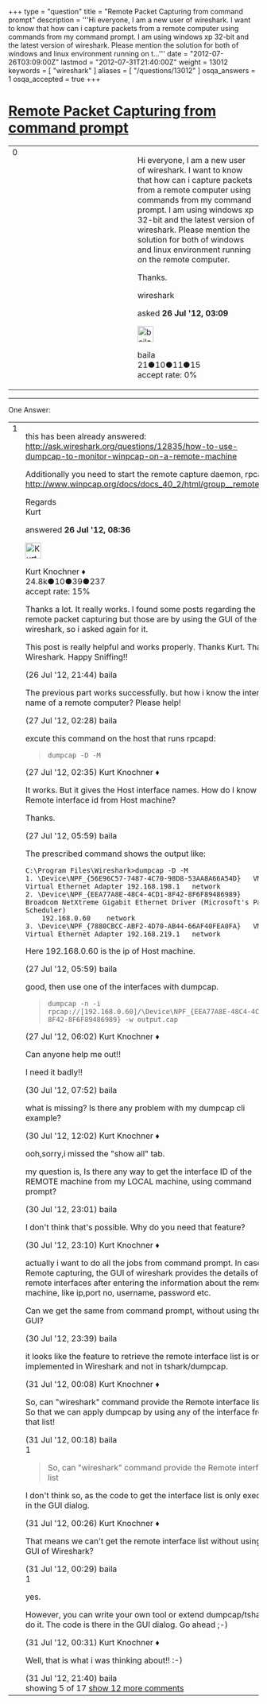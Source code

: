 +++
type = "question"
title = "Remote Packet Capturing from command prompt"
description = '''Hi everyone, I am a new user of wireshark. I want to know that how can i capture packets from a remote computer using commands from my command prompt. I am using windows xp 32-bit and the latest version of wireshark.  Please mention the solution for both of windows and linux environment running on t...'''
date = "2012-07-26T03:09:00Z"
lastmod = "2012-07-31T21:40:00Z"
weight = 13012
keywords = [ "wireshark" ]
aliases = [ "/questions/13012" ]
osqa_answers = 1
osqa_accepted = true
+++

<div class="headNormal">

# [Remote Packet Capturing from command prompt](/questions/13012/remote-packet-capturing-from-command-prompt)

</div>

<div id="main-body">

<div id="askform">

<table id="question-table" style="width:100%;"><colgroup><col style="width: 50%" /><col style="width: 50%" /></colgroup><tbody><tr class="odd"><td style="width: 30px; vertical-align: top"><div class="vote-buttons"><span id="post-13012-upvote" class="ajax-command post-vote up" rel="nofollow" title="I like this post (click again to cancel)"> </span><div id="post-13012-score" class="post-score" title="current number of votes">0</div><span id="post-13012-downvote" class="ajax-command post-vote down" rel="nofollow" title="I dont like this post (click again to cancel)"> </span> <span id="favorite-mark" class="ajax-command favorite-mark" rel="nofollow" title="mark/unmark this question as favorite (click again to cancel)"> </span><div id="favorite-count" class="favorite-count"></div></div></td><td><div id="item-right"><div class="question-body"><p>Hi everyone, I am a new user of wireshark. I want to know that how can i capture packets from a remote computer using commands from my command prompt. I am using windows xp 32-bit and the latest version of wireshark. Please mention the solution for both of windows and linux environment running on the remote computer.</p><p>Thanks.</p></div><div id="question-tags" class="tags-container tags"><span class="post-tag tag-link-wireshark" rel="tag" title="see questions tagged &#39;wireshark&#39;">wireshark</span></div><div id="question-controls" class="post-controls"></div><div class="post-update-info-container"><div class="post-update-info post-update-info-user"><p>asked <strong>26 Jul '12, 03:09</strong></p><img src="https://secure.gravatar.com/avatar/e82780891a1e938f0bf3a529adc858a5?s=32&amp;d=identicon&amp;r=g" class="gravatar" width="32" height="32" alt="baila&#39;s gravatar image" /><p><span>baila</span><br />
<span class="score" title="21 reputation points">21</span><span title="10 badges"><span class="badge1">●</span><span class="badgecount">10</span></span><span title="11 badges"><span class="silver">●</span><span class="badgecount">11</span></span><span title="15 badges"><span class="bronze">●</span><span class="badgecount">15</span></span><br />
<span class="accept_rate" title="Rate of the user&#39;s accepted answers">accept rate:</span> <span title="baila has no accepted answers">0%</span></p></div></div><div id="comments-container-13012" class="comments-container"></div><div id="comment-tools-13012" class="comment-tools"></div><div class="clear"></div><div id="comment-13012-form-container" class="comment-form-container"></div><div class="clear"></div></div></td></tr></tbody></table>

------------------------------------------------------------------------

<div class="tabBar">

<span id="sort-top"></span>

<div class="headQuestions">

One Answer:

</div>

</div>

<span id="13019"></span>

<div id="answer-container-13019" class="answer accepted-answer">

<table style="width:100%;"><colgroup><col style="width: 50%" /><col style="width: 50%" /></colgroup><tbody><tr class="odd"><td style="width: 30px; vertical-align: top"><div class="vote-buttons"><span id="post-13019-upvote" class="ajax-command post-vote up" rel="nofollow" title="I like this post (click again to cancel)"> </span><div id="post-13019-score" class="post-score" title="current number of votes">1</div><span id="post-13019-downvote" class="ajax-command post-vote down" rel="nofollow" title="I dont like this post (click again to cancel)"> </span> <span class="accept-answer on" rel="nofollow" title="baila has selected this answer as the correct answer"> </span></div></td><td><div class="item-right"><div class="answer-body"><p>this has been already answered: <a href="http://ask.wireshark.org/questions/12835/how-to-use-dumpcap-to-monitor-winpcap-on-a-remote-machine">http://ask.wireshark.org/questions/12835/how-to-use-dumpcap-to-monitor-winpcap-on-a-remote-machine</a></p><p>Additionally you need to start the remote capture daemon, rpcapd: <a href="http://www.winpcap.org/docs/docs_40_2/html/group__remote.html">http://www.winpcap.org/docs/docs_40_2/html/group__remote.html</a></p><p>Regards<br />
Kurt</p></div><div class="answer-controls post-controls"></div><div class="post-update-info-container"><div class="post-update-info post-update-info-user"><p>answered <strong>26 Jul '12, 08:36</strong></p><img src="https://secure.gravatar.com/avatar/23b7bf5b13bc2c98b2e8aa9869ca5d75?s=32&amp;d=identicon&amp;r=g" class="gravatar" width="32" height="32" alt="Kurt%20Knochner&#39;s gravatar image" /><p><span>Kurt Knochner ♦</span><br />
<span class="score" title="24767 reputation points"><span>24.8k</span></span><span title="10 badges"><span class="badge1">●</span><span class="badgecount">10</span></span><span title="39 badges"><span class="silver">●</span><span class="badgecount">39</span></span><span title="237 badges"><span class="bronze">●</span><span class="badgecount">237</span></span><br />
<span class="accept_rate" title="Rate of the user&#39;s accepted answers">accept rate:</span> <span title="Kurt Knochner has 344 accepted answers">15%</span> </br></p></div></div><div id="comments-container-13019" class="comments-container"><span id="13048"></span><div id="comment-13048" class="comment"><div id="post-13048-score" class="comment-score"></div><div class="comment-text"><p>Thanks a lot. It really works. I found some posts regarding the remote packet capturing but those are by using the GUI of the wireshark, so i asked again for it.</p><p>This post is really helpful and works properly. Thanks Kurt. Thanks Wireshark. Happy Sniffing!!</p></div><div id="comment-13048-info" class="comment-info"><span class="comment-age">(26 Jul '12, 21:44)</span> <span class="comment-user userinfo">baila</span></div></div><span id="13066"></span><div id="comment-13066" class="comment"><div id="post-13066-score" class="comment-score"></div><div class="comment-text"><p>The previous part works successfully. but how i know the interface name of a remote computer? Please help!</p></div><div id="comment-13066-info" class="comment-info"><span class="comment-age">(27 Jul '12, 02:28)</span> <span class="comment-user userinfo">baila</span></div></div><span id="13068"></span><div id="comment-13068" class="comment"><div id="post-13068-score" class="comment-score"></div><div class="comment-text"><p>excute this command on the host that runs rpcapd:</p><blockquote><p><code>dumpcap -D -M</code></p></blockquote></div><div id="comment-13068-info" class="comment-info"><span class="comment-age">(27 Jul '12, 02:35)</span> <span class="comment-user userinfo">Kurt Knochner ♦</span></div></div><span id="13076"></span><div id="comment-13076" class="comment not_top_scorer"><div id="post-13076-score" class="comment-score"></div><div class="comment-text"><p>It works. But it gives the Host interface names. How do I know the Remote interface id from Host machine?</p><p>Thanks.</p></div><div id="comment-13076-info" class="comment-info"><span class="comment-age">(27 Jul '12, 05:59)</span> <span class="comment-user userinfo">baila</span></div></div><span id="13078"></span><div id="comment-13078" class="comment not_top_scorer"><div id="post-13078-score" class="comment-score"></div><div class="comment-text"><p>The prescribed command shows the output like:</p><pre><code>C:\Program Files\Wireshark&gt;dumpcap -D -M
1. \Device\NPF_{56E96C57-7487-4C70-98D8-53AA8A66A54D}   VMware Virtual Ethernet Adapter 192.168.198.1   network
2. \Device\NPF_{EEA77A8E-48C4-4CD1-8F42-8F6F89486989}   Broadcom NetXtreme Gigabit Ethernet Driver (Microsoft&#39;s Packet Scheduler)
    192.168.0.60    network
3. \Device\NPF_{7880CBCC-ABF2-4D70-AB44-66AF40FEA0FA}   VMware Virtual Ethernet Adapter 192.168.219.1   network</code></pre><p>Here 192.168.0.60 is the ip of Host machine.</p></div><div id="comment-13078-info" class="comment-info"><span class="comment-age">(27 Jul '12, 05:59)</span> <span class="comment-user userinfo">baila</span></div></div><span id="13080"></span><div id="comment-13080" class="comment not_top_scorer"><div id="post-13080-score" class="comment-score"></div><div class="comment-text"><p>good, then use one of the interfaces with dumpcap.</p><blockquote><p><code>dumpcap -n -i rpcap://[192.168.0.60]/\Device\NPF_{EEA77A8E-48C4-4CD1-8F42-8F6F89486989} -w output.cap</code></p></blockquote></div><div id="comment-13080-info" class="comment-info"><span class="comment-age">(27 Jul '12, 06:02)</span> <span class="comment-user userinfo">Kurt Knochner ♦</span></div></div><span id="13117"></span><div id="comment-13117" class="comment not_top_scorer"><div id="post-13117-score" class="comment-score"></div><div class="comment-text"><p>Can anyone help me out!!</p><p>I need it badly!!</p></div><div id="comment-13117-info" class="comment-info"><span class="comment-age">(30 Jul '12, 07:52)</span> <span class="comment-user userinfo">baila</span></div></div><span id="13123"></span><div id="comment-13123" class="comment not_top_scorer"><div id="post-13123-score" class="comment-score"></div><div class="comment-text"><p>what is missing? Is there any problem with my dumpcap cli example?</p></div><div id="comment-13123-info" class="comment-info"><span class="comment-age">(30 Jul '12, 12:02)</span> <span class="comment-user userinfo">Kurt Knochner ♦</span></div></div><span id="13149"></span><div id="comment-13149" class="comment not_top_scorer"><div id="post-13149-score" class="comment-score"></div><div class="comment-text"><p>ooh,sorry,i missed the "show all" tab.</p><p>my question is, Is there any way to get the interface ID of the REMOTE machine from my LOCAL machine, using command prompt?</p></div><div id="comment-13149-info" class="comment-info"><span class="comment-age">(30 Jul '12, 23:01)</span> <span class="comment-user userinfo">baila</span></div></div><span id="13151"></span><div id="comment-13151" class="comment not_top_scorer"><div id="post-13151-score" class="comment-score"></div><div class="comment-text"><p>I don't think that's possible. Why do you need that feature?</p></div><div id="comment-13151-info" class="comment-info"><span class="comment-age">(30 Jul '12, 23:10)</span> <span class="comment-user userinfo">Kurt Knochner ♦</span></div></div><span id="13157"></span><div id="comment-13157" class="comment not_top_scorer"><div id="post-13157-score" class="comment-score"></div><div class="comment-text"><p>actually i want to do all the jobs from command prompt. In case of Remote capturing, the GUI of wireshark provides the details of the remote interfaces after entering the information about the remote machine, like ip,port no, username, password etc.</p><p>Can we get the same from command prompt, without using the GUI?</p></div><div id="comment-13157-info" class="comment-info"><span class="comment-age">(30 Jul '12, 23:39)</span> <span class="comment-user userinfo">baila</span></div></div><span id="13160"></span><div id="comment-13160" class="comment not_top_scorer"><div id="post-13160-score" class="comment-score"></div><div class="comment-text"><p>it looks like the feature to retrieve the remote interface list is only implemented in Wireshark and not in tshark/dumpcap.</p></div><div id="comment-13160-info" class="comment-info"><span class="comment-age">(31 Jul '12, 00:08)</span> <span class="comment-user userinfo">Kurt Knochner ♦</span></div></div><span id="13162"></span><div id="comment-13162" class="comment not_top_scorer"><div id="post-13162-score" class="comment-score"></div><div class="comment-text"><p>So, can "wireshark" command provide the Remote interface list ? So that we can apply dumpcap by using any of the interface from that list!</p></div><div id="comment-13162-info" class="comment-info"><span class="comment-age">(31 Jul '12, 00:18)</span> <span class="comment-user userinfo">baila</span></div></div><span id="13165"></span><div id="comment-13165" class="comment"><div id="post-13165-score" class="comment-score">1</div><div class="comment-text"><blockquote><p>So, can "wireshark" command provide the Remote interface list</p></blockquote><p>I don't think so, as the code to get the interface list is only executed in the GUI dialog.</p></div><div id="comment-13165-info" class="comment-info"><span class="comment-age">(31 Jul '12, 00:26)</span> <span class="comment-user userinfo">Kurt Knochner ♦</span></div></div><span id="13167"></span><div id="comment-13167" class="comment not_top_scorer"><div id="post-13167-score" class="comment-score"></div><div class="comment-text"><p>That means we can't get the remote interface list without using the GUI of Wireshark?</p></div><div id="comment-13167-info" class="comment-info"><span class="comment-age">(31 Jul '12, 00:29)</span> <span class="comment-user userinfo">baila</span></div></div><span id="13169"></span><div id="comment-13169" class="comment"><div id="post-13169-score" class="comment-score">1</div><div class="comment-text"><p>yes.</p><p>However, you can write your own tool or extend dumpcap/tshark to do it. The code is there in the GUI dialog. Go ahead ;-)</p></div><div id="comment-13169-info" class="comment-info"><span class="comment-age">(31 Jul '12, 00:31)</span> <span class="comment-user userinfo">Kurt Knochner ♦</span></div></div><span id="13204"></span><div id="comment-13204" class="comment not_top_scorer"><div id="post-13204-score" class="comment-score"></div><div class="comment-text"><p>Well, that is what i was thinking about!! :-)</p></div><div id="comment-13204-info" class="comment-info"><span class="comment-age">(31 Jul '12, 21:40)</span> <span class="comment-user userinfo">baila</span></div></div></div><div id="comment-tools-13019" class="comment-tools"><span class="comments-showing"> showing 5 of 17 </span> <a href="#" class="show-all-comments-link">show 12 more comments</a></div><div class="clear"></div><div id="comment-13019-form-container" class="comment-form-container"></div><div class="clear"></div></div></td></tr></tbody></table>

</div>

<div class="paginator-container-left">

</div>

</div>

</div>

